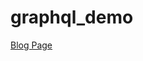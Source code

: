 # graphql_demo

[Blog Page](https://medium.com/@jaydeepvpatil225/graphql-introduction-and-product-application-using-net-core-bd37faf3c585)
